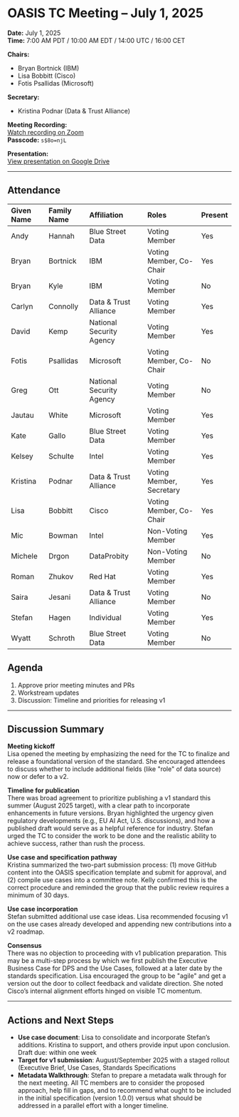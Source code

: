
# OASIS TC Meeting – July 1, 2025

**Date:** July 1, 2025  
**Time:** 7:00 AM PDT / 10:00 AM EDT / 14:00 UTC / 16:00 CET  

**Chairs:**  
- Bryan Bortnick (IBM)  
- Lisa Bobbitt (Cisco)  
- Fotis Psallidas (Microsoft)  

**Secretary:**  
- Kristina Podnar (Data &amp; Trust Alliance)  

**Meeting Recording:**  
[Watch recording on Zoom](https://thecge-net.zoom.us/rec/share/J0sgfmQxWbCJKLF1BT6s4bLK99APVbyjPvP_k1j2jQj6Qq1DImaUIn2Yg5Mo2Sdd.q4ovJmUV8IoXBsY1)  
**Passcode:** `s$8o=njL`  

**Presentation:**  
[View presentation on Google Drive](https://drive.google.com/file/d/1M58KHKH6zmPkfVwu55FDB2-BQxnNniIH/view?usp=sharing)

---

## Attendance

| Given Name | Family Name | Affiliation              | Roles                    | Present |
|:-----------|:------------|:-------------------------|:-------------------------|:--------|
| Andy       | Hannah      | Blue Street Data         | Voting Member            | Yes     |
| Bryan      | Bortnick    | IBM                      | Voting Member, Co-Chair  | Yes     |
| Bryan      | Kyle        | IBM                      | Voting Member            | No      |
| Carlyn     | Connolly    | Data & Trust Alliance    | Voting Member            | Yes     |
| David      | Kemp        | National Security Agency | Voting Member            | Yes     |
| Fotis      | Psallidas   | Microsoft                | Voting Member, Co-Chair  | No      |
| Greg       | Ott         | National Security Agency | Voting Member            | No      |
| Jautau     | White       | Microsoft                | Voting Member            | Yes     |
| Kate       | Gallo       | Blue Street Data         | Voting Member            | Yes     |
| Kelsey     | Schulte     | Intel                    | Voting Member            | Yes     |
| Kristina   | Podnar      | Data & Trust Alliance    | Voting Member, Secretary | Yes     |
| Lisa       | Bobbitt     | Cisco                    | Voting Member, Co-Chair  | Yes     |
| Mic        | Bowman      | Intel                    | Non-Voting Member        | Yes     |
| Michele    | Drgon       | DataProbity              | Non-Voting Member        | No      |
| Roman      | Zhukov      | Red Hat                  | Voting Member            | Yes     |
| Saira      | Jesani      | Data & Trust Alliance    | Voting Member            | No      |
| Stefan     | Hagen       | Individual               | Voting Member            | Yes     |
| Wyatt      | Schroth     | Blue Street Data         | Voting Member            | No      |

## Agenda

1. Approve prior meeting minutes and PRs  
2. Workstream updates  
3. Discussion: Timeline and priorities for releasing v1  

---

## Discussion Summary

**Meeting kickoff**  
Lisa opened the meeting by emphasizing the need for the TC to finalize and release a foundational version of the standard. She encouraged attendees to discuss whether to include additional fields (like "role" of data source) now or defer to a v2.

**Timeline for publication**  
There was broad agreement to prioritize publishing a v1 standard this summer (August 2025 target), with a clear path to incorporate enhancements in future versions. Bryan highlighted the urgency given regulatory developments (e.g., EU AI Act, U.S. discussions), and how a published draft would serve as a helpful reference for industry. Stefan urged the TC to consider the work to be done and the realistic ability to achieve success, rather than rush the process.

**Use case and specification pathway**  
Kristina summarized the two-part submission process: (1) move GitHub content into the OASIS specification template and submit for approval, and (2) compile use cases into a committee note. Kelly confirmed this is the correct procedure and reminded the group that the public review requires a minimum of 30 days.

**Use case incorporation**  
Stefan submitted additional use case ideas. Lisa recommended focusing v1 on the use cases already developed and appending new contributions into a v2 roadmap.

**Consensus**  
There was no objection to proceeding with v1 publication preparation. This may be a multi-step process by which we first publish the Executive Business Case for DPS and the Use Cases, followed at a later date by the standards specification. Lisa encouraged the group to be "agile" and get a version out the door to collect feedback and validate direction. She noted Cisco’s internal alignment efforts hinged on visible TC momentum. 

---

## Actions and Next Steps
  
- **Use case document**: Lisa to consolidate and incorporate Stefan’s additions. Kristina to support, and others provide input upon conclusion. Draft due: within one week  
- **Target for v1 submission**: August/September 2025 with a staged rollout (Executive Brief, Use Cases, Standards Specifications
- **Metadata Walkthrough**: Stefan to prepare a metadata walk through for the next meeting. All TC members are to consider the proposed approach, help fill in gaps, and to recommend what ought to be included in the initial specification (version 1.0.0) versus what should be addressed in a parallel effort with a longer timeline.
